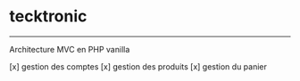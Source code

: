 # tecktronic
_________

Architecture MVC en PHP vanilla

[x] gestion des comptes
[x] gestion des produits
[x] gestion du panier
